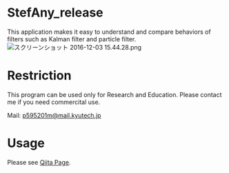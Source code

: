# StefAny_release
This application makes it easy to understand and compare behaviors of filters such as Kalman filter and particle filter.
![スクリーンショット 2016-12-03 15.44.28.png](https://qiita-image-store.s3.amazonaws.com/0/110138/fae66f3b-e915-90de-201e-19a032c2f3bf.png)

# Restriction
This program can be used only for Research and Education.
Please contact me if you need commercital use.

Mail: p595201m@mail.kyutech.jp

# Usage
Please see [Qiita Page]().
